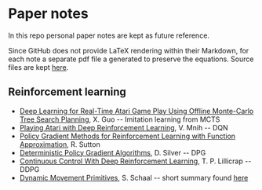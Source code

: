 # Paper notes
In this repo personal paper notes are kept as future reference. 

Since GitHub does not provide LaTeX rendering within their Markdown, for each note a separate pdf file a generated to preserve the equations. Source files are kept [here](md).

## Reinforcement learning

- [Deep Learning for Real-Time Atari Game Play Using Offline Monte-Carlo Tree Search Planning](pdf/atari-mcts.pdf), X. Guo
-- Imitation learning from MCTS
- [Playing Atari with Deep Reinforcement Learning](pdf/dqn.pdf), V. Mnih
-- DQN
- [Policy Gradient Methods for Reinforcement Learning with Function Approximation](pdf/policy-gradient-methods.pdf), R. Sutton
- [Deterministic Policy Gradient Algorithms](md/dpg-algs.md), D. Silver
-- DPG
- [Continuous Control With Deep Reinforcement Learning](pdf/continuous-control-drl.pdf), T. P. Lillicrap
-- DDPG
- [Dynamic Movement Primitives](pdf/dmps.pdf), S. Schaal
-- short summary found [here](https://studywolf.wordpress.com/2013/11/16/dynamic-movement-primitives-part-1-the-basics/)